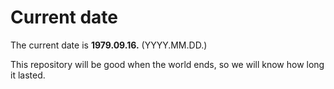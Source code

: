 # Current date

The current date is **1979.09.16.** (YYYY.MM.DD.)

This repository will be good when the world ends, so we will know how long it lasted.